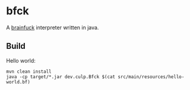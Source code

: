 # bfck

A [brainfuck](https://en.wikipedia.org/wiki/Brainfuck) interpreter written in java.

## Build

Hello world:
```
mvn clean install
java -cp target/*.jar dev.culp.Bfck $(cat src/main/resources/hello-world.bf)
```
